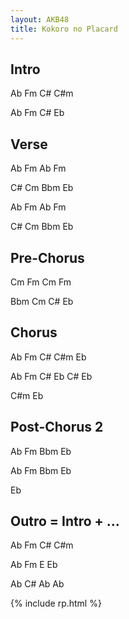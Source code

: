```yaml
---
layout: AKB48
title: Kokoro no Placard
---
```

## Intro 
Ab Fm C# C#m 

Ab Fm C# Eb 

## Verse 
Ab Fm Ab Fm 

C# Cm Bbm Eb 

Ab Fm Ab Fm 

C# Cm Bbm Eb 

## Pre-Chorus 
Cm Fm Cm Fm 

Bbm Cm C# Eb 

## Chorus 
Ab Fm C# C#m Eb 

Ab Fm C# Eb C# Eb 

C#m Eb 

## Post-Chorus 2 
Ab Fm Bbm Eb 

Ab Fm Bbm Eb 

Eb 

## Outro = Intro + ... 
Ab Fm C# C#m 

Ab Fm E Eb 

Ab C# Ab Ab 

{% include rp.html %}
